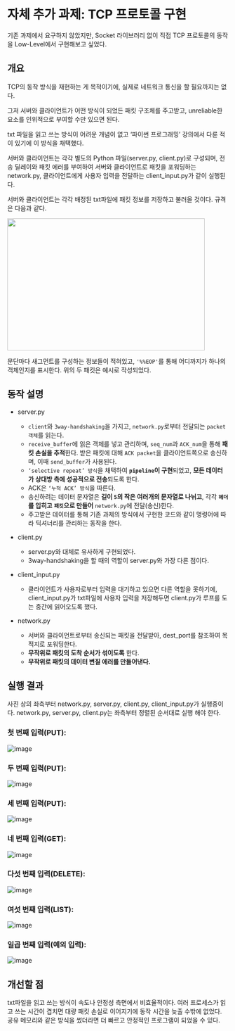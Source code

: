 # 자체 추가 과제: TCP 프로토콜 구현

기존 과제에서 요구하지 않았지만, Socket 라이브러리 없이 직접 TCP 프로토콜의 동작을 Low-Level에서 구현해보고 싶었다.

## 개요

TCP의 동작 방식을 재현하는 게 목적이기에, 실제로 네트워크 통신을 할 필요까지는 없다.

그저 서버와 클라이언트가 어떤 방식이 되었든 패킷 구조체를 주고받고, unreliable한 요소를 인위적으로 부여할 수만 있으면 된다.

txt 파일을 읽고 쓰는 방식이 어려운 개념이 없고 ‘파이썬 프로그래밍’ 강의에서 다룬 적이 있기에 이 방식을 채택했다.

서버와 클라이언트는 각각 별도의 Python 파일(server.py, client.py)로 구성되며, 전송 딜레이와 패킷 에러를 부여하여 서버와 클라이언트로 패킷을 포워딩하는 network.py, 클라이언트에게 사용자 입력을 전달하는 client_input.py가 같이 실행된다.

서버와 클라이언트는 각각 배정된 txt파일에 패킷 정보를 저장하고 불러올 것이다. 규격은 다음과 같다.

<img src="https://github.com/user-attachments/assets/1a6fc048-e6d0-4255-9a5b-81af072d6576" width="450" height="300">

문단마다 새그먼트를 구성하는 정보들이 적혀있고, `'%%EOP'`를 통해 어디까지가 하나의 객체인지를 표시한다. 위의 두 패킷은 예시로 작성되었다.

## 동작 설명

- server.py
  - `client`와 `3way-handshaking`을 가지고, `network.py`로부터 전달되는 `packet 객체`를 읽는다.
  - `receive_buffer`에 읽은 객체를 넣고 관리하며, `seq_num`과 `ACK_num`을 통해 **패킷 손실을 추적**한다. 받은 패킷에 대해 `ACK packet`을 클라이언트쪽으로 송신하며, 이때 `send_buffer`가 사용된다.
  - `‘selective repeat’ 방식`을 채택하여 **`pipeline`이 구현**되었고, **모든 데이터가 상대방 측에 성공적으로 전송**되도록 한다.
  - ACK은 `‘누적 ACK’ 방식`을 따른다.
  - 송신하려는 데이터 문자열은 **길이 `5`의 작은 여러개의 문자열로 나뉘고**, 각각 **`헤더`를 입히고** **`패킷`으로 만들어** `network.py`에 전달(송신)한다.
  - 주고받은 데이터를 통해 기존 과제의 방식에서 구현한 코드와 같이 명령어에 따라 딕셔너리를 관리하는 동작을 한다.
 
- client.py
  - server.py와 대체로 유사하게 구현되었다.
  - 3way-handshaking을 할 때의 역할이 server.py와 가장 다른 점이다.

- client_input.py
  - 클라이언트가 사용자로부터 입력을 대기하고 있으면 다른 역할을 못하기에, client_input.py가 txt파일에 사용자 입력을 저장해두면 client.py가 루프를 도는 중간에 읽어오도록 했다.

- network.py
  - 서버와 클라이언트로부터 송신되는 패킷을 전달받아, dest_port를 참조하여 목적지로 포워딩한다.
  - **무작위로 패킷의 도착 순서가 섞이도록** 한다.
  - **무작위로 패킷의 데이터 변질 에러를 만들어낸다.**

## 실행 결과

사진 상의 좌측부터 network.py, server.py, client.py, client_input.py가 실행중이다.
network.py, server.py, client.py는 좌측부터 정렬된 순서대로 실행 해야 한다.

### 첫 번째 입력(PUT):
![image](https://github.com/user-attachments/assets/885f0a1b-0c6f-4855-9d88-58808be0087a)

### 두 번째 입력(PUT):
![image](https://github.com/user-attachments/assets/4a6ae480-36a4-44ab-8513-d4594f83ebcc)

### 세 번째 입력(PUT):
![image](https://github.com/user-attachments/assets/8c85553b-1115-4179-8e98-60f8f73df55c)

### 네 번째 입력(GET):
![image](https://github.com/user-attachments/assets/e2da34ed-bed6-429d-912d-8e00a7937154)

### 다섯 번째 입력(DELETE):
![image](https://github.com/user-attachments/assets/e635e204-8464-40b7-b01f-6db9fe7ba196)

### 여섯 번째 입력(LIST):
![image](https://github.com/user-attachments/assets/0afa4a53-cf15-43d4-86a8-0c44ce5b117e)

### 일곱 번째 입력(예외 입력):
![image](https://github.com/user-attachments/assets/efadebf0-cd86-49f6-b87d-4fc2e9810304)

## 개선할 점

txt파일을 읽고 쓰는 방식이 속도나 안정성 측면에서 비효율적이다. 여러 프로세스가 읽고 쓰는 시간이 겹치면 대량 패킷 손실로 이어지기에 동작 시간을 늦출 수밖에 없었다. 공유 메모리와 같은 방식을 썼더라면 더 빠르고 안정적인 프로그램이 되었을 수 있다.
